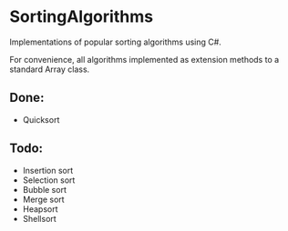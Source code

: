 # SortingAlgorithms
Implementations of popular sorting algorithms using C#.

For convenience, all algorithms implemented as extension methods to a standard Array class.

## Done:

 - Quicksort

## Todo:

 - Insertion sort
 - Selection sort
 - Bubble sort
 - Merge sort
 - Heapsort
 - Shellsort
